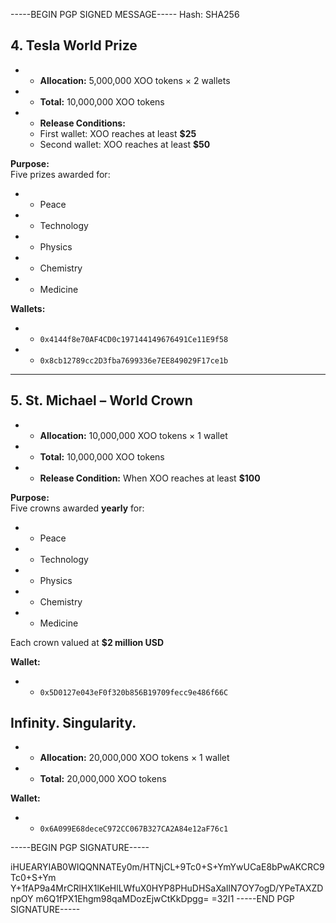-----BEGIN PGP SIGNED MESSAGE-----
Hash: SHA256

  

## 4. Tesla World Prize

- - **Allocation:** 5,000,000 XOO tokens × 2 wallets  
- - **Total:** 10,000,000 XOO tokens  
- - **Release Conditions:**  
  - First wallet: XOO reaches at least **$25**  
  - Second wallet: XOO reaches at least **$50**

**Purpose:**  
Five prizes awarded for:
- - Peace  
- - Technology  
- - Physics  
- - Chemistry  
- - Medicine  

**Wallets:**
- - `0x4144f8e70AF4CD0c197144149676491Ce11E9f58`  
- - `0x8cb12789cc2D3fba7699336e7EE849029F17ce1b`  

- ---

## 5. St. Michael – World Crown

- - **Allocation:** 10,000,000 XOO tokens × 1 wallet  
- - **Total:** 10,000,000 XOO tokens  
- - **Release Condition:** When XOO reaches at least **$100**

**Purpose:**  
Five crowns awarded **yearly** for:
- - Peace  
- - Technology  
- - Physics  
- - Chemistry  
- - Medicine  

Each crown valued at **$2 million USD**

**Wallet:**
- - `0x5D0127e043eF0f320b856B19709fecc9e486f66C`  

## Infinity.  Singularity.
- - **Allocation:** 20,000,000 XOO tokens × 1 wallet  
- - **Total:** 20,000,000 XOO tokens  

**Wallet:**
- - `0x6A099E68deceC972CC067B327CA2A84e12aF76c1`

-----BEGIN PGP SIGNATURE-----

iHUEARYIAB0WIQQNNATEy0m/HTNjCL+9Tc0+S+YmYwUCaE8bPwAKCRC9Tc0+S+Ym
Y+1fAP9a4MrCRlHX1lKeHlLWfuX0HYP8PHuDHSaXaIlN7OY7ogD/YPeTAXZDnpOY
m6Q1fPX1Ehgm98qaMDozEjwCtKkDpgg=
=32I1
-----END PGP SIGNATURE-----
